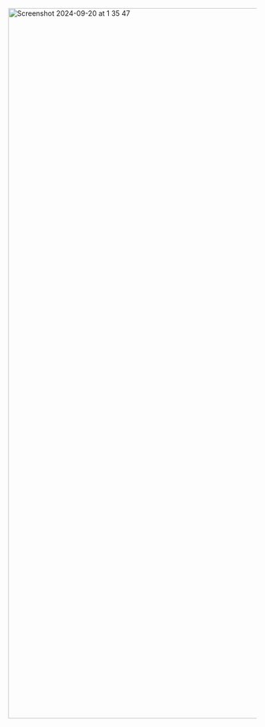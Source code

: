 <img width="1440" alt="Screenshot 2024-09-20 at 1 35 47" src="https://github.com/user-attachments/assets/24eaca81-9f93-4129-8f2b-73b1137fc7ed">
